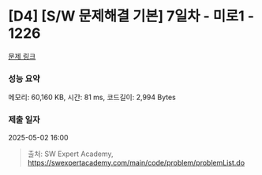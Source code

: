 # [D4] [S/W 문제해결 기본] 7일차 - 미로1 - 1226 

[문제 링크](https://swexpertacademy.com/main/code/problem/problemDetail.do?contestProbId=AV14vXUqAGMCFAYD) 

### 성능 요약

메모리: 60,160 KB, 시간: 81 ms, 코드길이: 2,994 Bytes

### 제출 일자

2025-05-02 16:00



> 출처: SW Expert Academy, https://swexpertacademy.com/main/code/problem/problemList.do